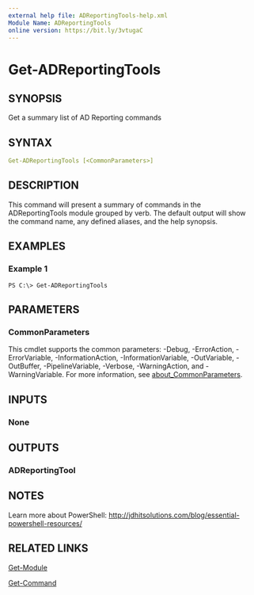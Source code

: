 ```yaml
---
external help file: ADReportingTools-help.xml
Module Name: ADReportingTools
online version: https://bit.ly/3vtugaC
---
```


# Get-ADReportingTools

## SYNOPSIS

Get a summary list of AD Reporting commands

## SYNTAX

```yaml
Get-ADReportingTools [<CommonParameters>]
```

## DESCRIPTION

This command will present a summary of commands in the ADReportingTools module grouped by verb. The default output will show the command name, any defined aliases, and the help synopsis.

## EXAMPLES

### Example 1

```dos
PS C:\> Get-ADReportingTools
```

## PARAMETERS

### CommonParameters

This cmdlet supports the common parameters: -Debug, -ErrorAction, -ErrorVariable, -InformationAction, -InformationVariable, -OutVariable, -OutBuffer, -PipelineVariable, -Verbose, -WarningAction, and -WarningVariable. For more information, see [about_CommonParameters](http://go.microsoft.com/fwlink/?LinkID=113216).

## INPUTS

### None

## OUTPUTS

### ADReportingTool

## NOTES

Learn more about PowerShell:
http://jdhitsolutions.com/blog/essential-powershell-resources/

## RELATED LINKS

[Get-Module]()

[Get-Command]()
